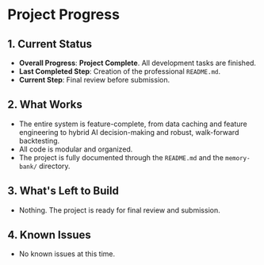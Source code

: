 # Project Progress

## 1. Current Status
- **Overall Progress**: **Project Complete**. All development tasks are finished.
- **Last Completed Step**: Creation of the professional `README.md`.
- **Current Step**: Final review before submission.

## 2. What Works
- The entire system is feature-complete, from data caching and feature engineering to hybrid AI decision-making and robust, walk-forward backtesting.
- All code is modular and organized.
- The project is fully documented through the `README.md` and the `memory-bank/` directory.

## 3. What's Left to Build
- Nothing. The project is ready for final review and submission.

## 4. Known Issues
- No known issues at this time.
